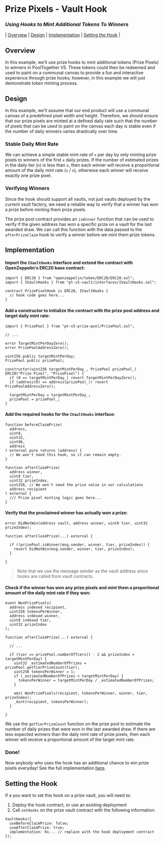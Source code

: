 # Prize Pixels - Vault Hook

### _Using Hooks to Mint Additional Tokens To Winners_

| [Overview](#overview)
| [Design](#design)
| [Implementation](#implementation)
| [Setting the Hook](#setting-the-hook)
|

## Overview

In this example, we'll use prize hooks to mint additional tokens (Prize Pixels) to winners in PoolTogether V5. These tokens could then be redeemed and used to paint on a communal canvas to provide a fun and interactive experience through prize hooks; however, in this example we will just demonstrate token minting process.

## Design

In this example, we'll assume that our end product will use a communal canvas of a predefined pixel width and height. Therefore, we should ensure that our prize pixels are minted at a defined daily rate such that the number of pixels that can be used to paint on the canvas each day is stable even if the number of daily winners varies drastically over time.

### Stable Daily Mint Rate

We can achieve a simple stable mint rate of `x` per day by only minting prize pixels to winners of the first `x` daily prizes. If the number of estimated prizes in the daily tier (`n`) is less than `x`, then each winner will receive a proportional amount of the daily mint rate (`x` / `n`), otherwise each winner will receive exactly one prize pixel.

### Verifying Winners

Since the hook should support all vaults, not just vaults deployed by the current vault factory, we need a reliable way to verify that a winner has won a prize before minting them prize pixels.

The prize pool contract provides an `isWinner` function that can be used to verify if the given address has won a specific prize on a vault for the last awarded draw. We can call this function with the data passed to the `afterPrizeClaim` hook to verify a winner before we mint them prize tokens.

## Implementation

#### Import the `IVaultHooks` interface and extend the contract with OpenZeppelin's ERC20 base contract:

```solidity
import { ERC20 } from "openzeppelin/token/ERC20/ERC20.sol";
import { IVaultHooks } from "pt-v5-vault/interfaces/IVaultHooks.sol";

contract PrizePixelHook is ERC20, IVaultHooks {
  // hook code goes here...
}
```

#### Add a constructor to initialize the contract with the prize pool address and target daily mint rate:

```solidity
import { PrizePool } from "pt-v5-prize-pool/PrizePool.sol";

// ...

error TargetMintPerDayZero();
error PrizePoolAddressZero();

uint256 public targetMintPerDay;
PrizePool public prizePool;

constructor(uint256 targetMintPerDay_, PrizePool prizePool_) ERC20("Prize Pixel", "PrizePixel") {
  if (0 == targetMintPerDay_) revert TargetMintPerDayZero();
  if (address(0) == address(prizePool_)) revert PrizePoolAddressZero();

  targetMintPerDay = targetMintPerDay_;
  prizePool = prizePool_;
}
```

#### Add the required hooks for the `IVaultHooks` interface:

```solidity
function beforeClaimPrize(
  address,
  uint8,
  uint32,
  uint96,
  address
) external pure returns (address) {
  // We won't need this hook, so it can remain empty.
}

function afterClaimPrize(
  address winner,
  uint8 tier,
  uint32 prizeIndex,
  uint256, // We won't need the prize value in our calculations
  address recipient
) external {
  /// Prize pixel minting logic goes here...
}
```

#### Verify that the proclaimed winner has actually won a prize:

```solidity
error DidNotWin(address vault, address winner, uint8 tier, uint32 prizeIndex);

function afterClaimPrize(...) external {

  if (!prizePool.isWinner(msg.sender, winner, tier, prizeIndex)) {
    revert DidNotWin(msg.sender, winner, tier, prizeIndex);
  }

}
```

> Note that we use the message sender as the vault address since hooks are called from vault contracts.

#### Check if the winner has won any prize pixels and mint them a proportional amount of the daily mint rate if they won:

```solidity
event WonPrizePixels(
  address indexed recipient,
  uint256 tokensPerWinner,
  address indexed winner,
  uint8 indexed tier,
  uint32 prizeIndex
);

function afterClaimPrize(...) external {

  // ...

  if (tier == prizePool.numberOfTiers() - 2 && prizeIndex < targetMintPerDay) {
    uint32 _estimatedNumberOfPrizes = prizePool.getTierPrizeCount(tier);
    uint256 tokensPerWinner = 1;
    if (_estimatedNumberOfPrizes < targetMintPerDay) {
      tokensPerWinner = targetMintPerDay / _estimatedNumberOfPrizes;
    }

    emit WonPrizePixels(recipient, tokensPerWinner, winner, tier, prizeIndex);
    _mint(recipient, tokensPerWinner);
  }

}
```

We use the `getTierPrizeCount` function on the prize pool to estimate the number of daily prizes that were won in the last awarded draw. If there are less expected winners than the daily mint rate of prize pixels, then each winner will receive a proportional amount of the target mint rate.

### Done!

Now anybody who uses the hook has an additional chance to win prize pixels everyday! See the full implementation [here](./PrizePixelHook.sol).

## Setting the Hook

If a you want to set this hook on a prize vault, you will need to:

1. Deploy the hook contract, or use an existing deployment
2. Call `setHooks` on the prize vault contract with the following information:

```solidity
VaultHooks({
  useBeforeClaimPrize: false;
  useAfterClaimPrize: true;
  implementation: 0x... // replace with the hook deployment contract
});
```
